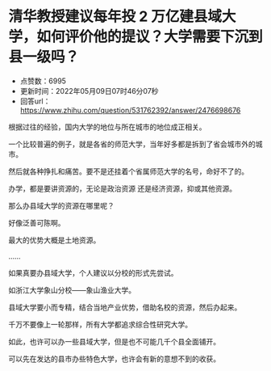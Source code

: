 # 清华教授建议每年投 2 万亿建县域大学，如何评价他的提议？大学需要下沉到县一级吗？
- 点赞数：6995
- 更新时间：2022年05月09日07时46分07秒
- 回答url：https://www.zhihu.com/question/531762392/answer/2476698676
<body>
 <p data-pid="b8y1Jhwm">根据过往的经验，国内大学的地位与所在城市的地位成正相关。</p>
 <p data-pid="joNlTIPa">一个比较普遍的例子，就是各省的师范大学，当年好多都是拆到了省会城市外的城市。</p>
 <p data-pid="nsKv4X8Z">然后就各种挣扎和痛苦。要不是还挂着个省属师范大学的名号，命好不了的。</p>
 <p data-pid="7uV1rueu">办学，都是要讲资源的，无论是政治资源 还是经济资源，抑或其他资源。</p>
 <p data-pid="JZGgLXzw">那么办县域大学的资源在哪里呢？</p>
 <p data-pid="JAI9REq3">好像泛善可陈啊。</p>
 <p data-pid="RU90YASL">最大的优势大概是土地资源。</p>
 <p data-pid="Y3805FSn">……</p>
 <p data-pid="ame8lxym">如果真要办县域大学，个人建议以分校的形式先尝试。</p>
 <p data-pid="CT-1mPs3">如浙江大学象山分校——象山渔业大学。</p>
 <p data-pid="6jebyHRP">县域大学要小而专精，结合当地产业优势，借助名校的资源，然后办起来。</p>
 <p data-pid="ZKtsb0Ex">千万不要像上一轮那样，所有大学都追求综合性研究大学。</p>
 <p data-pid="FWmI2LR3">如此，也许可以办一些县域大学，但是也不可能几千个县全面铺开。</p>
 <p data-pid="1GwwEbdw">可以先在发达的县市办些特色大学，也许会有新的意想不到的收获。</p>
</body>